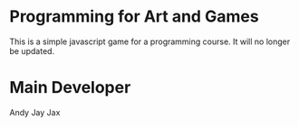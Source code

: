 Programming for Art and Games
=============================

This is a simple javascript game for a programming course. It will no longer be updated. 

Main Developer
=============
Andy
Jay
Jax